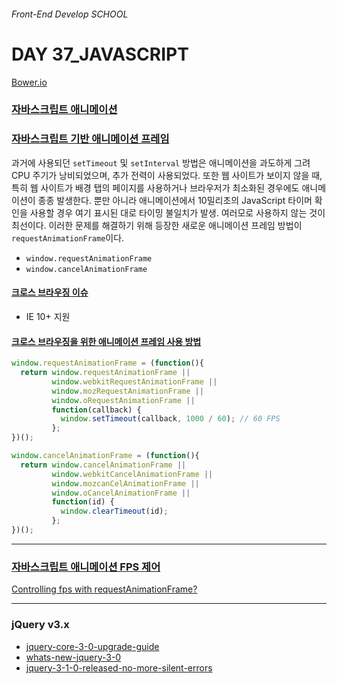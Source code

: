 ###### Front-End Develop SCHOOL

# DAY 37_JAVASCRIPT

[Bower.io](Bower.io)

### [자바스크립트 애니메이션](http://javascript.info/tutorial/animation)

### [자바스크립트 기반 애니메이션 프레임](https://msdn.microsoft.com/ko-kr/library/hh920765(v=vs.85).aspx)

과거에 사용되던 `setTimeout` 및 `setInterval` 방법은 애니메이션을 과도하게 그려 CPU 주기가 낭비되었으며, 추가 전력이 사용되었다. 또한 웹 사이트가 보이지 않을 때, 특히 웹 사이트가 배경 탭의 페이지를 사용하거나 브라우저가 최소화된 경우에도 애니메이션이 종종 발생한다. 뿐만 아니라 애니메이션에서 10밀리초의 JavaScript 타이머 확인을 사용할 경우 여기 표시된 대로 타이밍 불일치가 발생. 여러모로 사용하지 않는 것이 최선이다. 이러한 문제를 해결하기 위해 등장한 새로운 애니메이션 프레임 방법이 `requestAnimationFrame`이다.

- `window.requestAnimationFrame`
- `window.cancelAnimationFrame`

#### [크로스 브라우징 이슈](http://caniuse.com/#search=requestAnimationFrame)

- IE 10+ 지원

#### [크로스 브라우징을 위한 애니메이션 프레임 사용 방법](http://www.paulirish.com/2011/requestanimationframe-for-smart-animating/)

```js
window.requestAnimationFrame = (function(){
  return window.requestAnimationFrame ||
         window.webkitRequestAnimationFrame ||
         window.mozRequestAnimationFrame ||
         window.oRequestAnimationFrame ||
         function(callback) {
           window.setTimeout(callback, 1000 / 60); // 60 FPS
         };
})();

window.cancelAnimationFrame = (function(){
  return window.cancelAnimationFrame ||
         window.webkitCancelAnimationFrame ||
         window.mozcanCelAnimationFrame ||
         window.oCancelAnimationFrame ||
         function(id) {
           window.clearTimeout(id);
         };
})();
```
----------
### [자바스크립트 애니메이션 FPS 제어](http://stackoverflow.com/questions/19764018/controlling-fps-with-requestanimationframe)

[Controlling fps with requestAnimationFrame?](http://stackoverflow.com/questions/19764018/controlling-fps-with-requestanimationframe)

----------
### jQuery v3.x

- [jquery-core-3-0-upgrade-guide](http://jquery.com/upgrade-guide/3.0/#jquery-core-3-0-upgrade-guide)
- [whats-new-jquery-3-0](https://codebrahma.com/whats-new-jquery-3-0/)
- [jquery-3-1-0-released-no-more-silent-errors](https://blog.jquery.com/2016/07/07/jquery-3-1-0-released-no-more-silent-errors/)